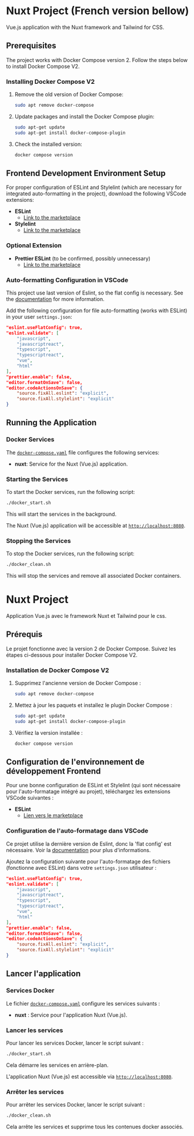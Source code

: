# Nuxt Project (French version bellow)

Vue.js application with the Nuxt framework and Tailwind for CSS.

## Prerequisites

The project works with Docker Compose version 2. Follow the steps below to install Docker Compose V2.

### Installing Docker Compose V2

1. Remove the old version of Docker Compose:
   ```bash
   sudo apt remove docker-compose
   ```

2. Update packages and install the Docker Compose plugin:
   ```bash
   sudo apt-get update
   sudo apt-get install docker-compose-plugin
   ```

3. Check the installed version:
   ```bash
   docker compose version
   ```

## Frontend Development Environment Setup

For proper configuration of ESLint and Stylelint (which are necessary for integrated auto-formatting in the project), download the following VSCode extensions:

- **ESLint**
  - [Link to the marketplace](https://marketplace.visualstudio.com/items?itemName=dbaeumer.vscode-eslint)
- **Stylelint**
  - [Link to the marketplace](https://marketplace.visualstudio.com/items?itemName=stylelint.vscode-stylelint)

### Optional Extension

- **Prettier ESLint** (to be confirmed, possibly unnecessary)
  - [Link to the marketplace](https://marketplace.visualstudio.com/items?itemName=rvest.vs-code-prettier-eslint)

### Auto-formatting Configuration in VSCode

This project use last version of Eslint, so the flat config is necessary. See the [documentation](https://eslint.org/docs/user-guide/configuring/configuration-files#using-a-configuration-file) for more information.

Add the following configuration for file auto-formatting (works with ESLint) in your user `settings.json`:

```json
"eslint.useFlatConfig": true,
"eslint.validate": [
    "javascript",
    "javascriptreact",
    "typescript",
    "typescriptreact",
    "vue",
    "html"
],
"prettier.enable": false,
"editor.formatOnSave": false,
"editor.codeActionsOnSave": {
    "source.fixAll.eslint": "explicit",
    "source.fixAll.stylelint": "explicit"
}
```

## Running the Application

### Docker Services

The [`docker-compose.yaml`](docker-compose.yaml) file configures the following services:

- **nuxt**: Service for the Nuxt (Vue.js) application.

### Starting the Services

To start the Docker services, run the following script:

```bash
./docker_start.sh
```

This will start the services in the background.

The Nuxt (Vue.js) application will be accessible at [`http://localhost:8080`](http://localhost:8080).

### Stopping the Services

To stop the Docker services, run the following script:

```bash
./docker_clean.sh
```

This will stop the services and remove all associated Docker containers.


# Nuxt Project

Application Vue.js avec le framework Nuxt et Tailwind pour le css.

## Prérequis

Le projet fonctionne avec la version 2 de Docker Compose. Suivez les étapes ci-dessous pour installer Docker Compose V2.

### Installation de Docker Compose V2

1. Supprimez l'ancienne version de Docker Compose :
   ```bash
   sudo apt remove docker-compose
   ```

2. Mettez à jour les paquets et installez le plugin Docker Compose :
   ```bash
   sudo apt-get update
   sudo apt-get install docker-compose-plugin
   ```

3. Vérifiez la version installée :
   ```bash
   docker compose version
   ```

## Configuration de l'environnement de développement Frontend

Pour une bonne configuration de ESLint et Stylelint (qui sont nécessaire pour l'auto-formatage intégré au projet), téléchargez les extensions VSCode suivantes :

- **ESLint**
  - [Lien vers le marketplace](https://marketplace.visualstudio.com/items?itemName=dbaeumer.vscode-eslint)

### Configuration de l'auto-formatage dans VSCode

Ce projet utilise la dernière version de Eslint, donc la 'flat config' est nécessaire. Voir la [documentation](https://eslint.org/docs/user-guide/configuring/configuration-files#using-a-configuration-file) pour plus d'informations.

Ajoutez la configuration suivante pour l'auto-formatage des fichiers (fonctionne avec ESLint) dans votre `settings.json` utilisateur :

```json
"eslint.useFlatConfig": true,
"eslint.validate": [
    "javascript",
    "javascriptreact",
    "typescript",
    "typescriptreact",
    "vue",
    "html"
],
"prettier.enable": false,
"editor.formatOnSave": false,
"editor.codeActionsOnSave": {
    "source.fixAll.eslint": "explicit",
    "source.fixAll.stylelint": "explicit"
}
```

## Lancer l'application

### Services Docker

Le fichier [`docker-compose.yaml`](docker-compose.yaml) configure les services suivants :

- **nuxt** : Service pour l'application Nuxt (Vue.js).

### Lancer les services

Pour lancer les services Docker, lancer le script suivant :

```bash
./docker_start.sh
```

Cela démarre les services en arrière-plan. 

L'application Nuxt (Vue.js) est accessible via [`http://localhost:8080`](http://localhost:8080).


### Arrêter les services

Pour arrêter les services Docker, lancer le script suivant :

```bash
./docker_clean.sh
```

Cela arrête les services et supprime tous les contenues docker associés.